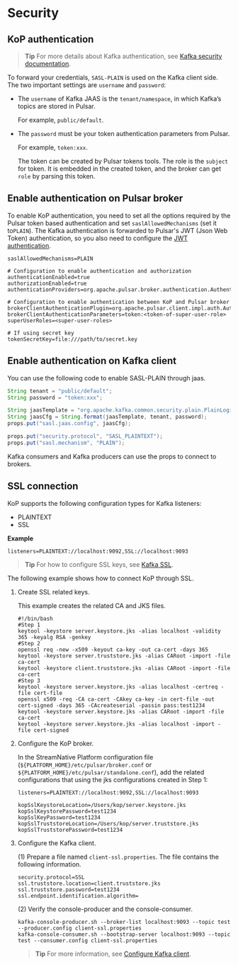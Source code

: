 # Security

## KoP authentication

> **Tip**
> For more details about Kafka authentication, see [Kafka security documentation](https://kafka.apache.org/documentation/#security_sasl).

To forward your credentials, `SASL-PLAIN` is used on the Kafka client side. The two important settings are `username` and `password`:

* The `username` of Kafka JAAS is the `tenant/namespace`, in which Kafka’s topics are stored in Pulsar.

    For example, `public/default`.

* The `password` must be your token authentication parameters from Pulsar.

    For example, `token:xxx`.

    The token can be created by Pulsar tokens tools. The role is the `subject` for token. It is embedded in the created token, and the broker can get `role` by parsing this token.

## Enable authentication on Pulsar broker

To enable KoP authentication, you need to set all the options required by the Pulsar token based authentication and set `saslAllowedMechanisms` (set it to`PLAIN`). The Kafka authentication is forwarded to Pulsar's JWT (Json Web Token) authentication, so you also need to configure the [JWT authentication](https://pulsar.apache.org/docs/en/security-jwt/).

```properties
saslAllowedMechanisms=PLAIN

# Configuration to enable authentication and authorization
authenticationEnabled=true
authorizationEnabled=true
authenticationProviders=org.apache.pulsar.broker.authentication.AuthenticationProviderToken

# Configuration to enable authentication between KoP and Pulsar broker
brokerClientAuthenticationPlugin=org.apache.pulsar.client.impl.auth.AuthenticationToken
brokerClientAuthenticationParameters=token:<token-of-super-user-role>
superUserRoles=<super-user-roles>

# If using secret key
tokenSecretKey=file:///path/to/secret.key
```

## Enable authentication on Kafka client

You can use the following code to enable SASL-PLAIN through jaas.

```java
String tenant = "public/default";
String password = "token:xxx";

String jaasTemplate = "org.apache.kafka.common.security.plain.PlainLoginModule required username=\"%s\" password=\"%s\";";
String jaasCfg = String.format(jaasTemplate, tenant, password);
props.put("sasl.jaas.config", jaasCfg);

props.put("security.protocol", "SASL_PLAINTEXT");
props.put("sasl.mechanism", "PLAIN");
```

Kafka consumers and Kafka producers can use the props to connect to brokers.

## SSL connection

KoP supports the following configuration types for Kafka listeners:
- PLAINTEXT
- SSL

**Example**

```shell
listeners=PLAINTEXT://localhost:9092,SSL://localhost:9093
```

> **Tip**
> For how to configure SSL keys, see [Kafka SSL](https://kafka.apache.org/documentation/#security_ssl).

The following example shows how to connect KoP through SSL.

1. Create SSL related keys.

    This example creates the related CA and JKS files.

    ```shell
    #!/bin/bash
    #Step 1
    keytool -keystore server.keystore.jks -alias localhost -validity 365 -keyalg RSA -genkey
    #Step 2
    openssl req -new -x509 -keyout ca-key -out ca-cert -days 365
    keytool -keystore server.truststore.jks -alias CARoot -import -file ca-cert
    keytool -keystore client.truststore.jks -alias CARoot -import -file ca-cert
    #Step 3
    keytool -keystore server.keystore.jks -alias localhost -certreq -file cert-file
    openssl x509 -req -CA ca-cert -CAkey ca-key -in cert-file -out cert-signed -days 365 -CAcreateserial -passin pass:test1234
    keytool -keystore server.keystore.jks -alias CARoot -import -file ca-cert
    keytool -keystore server.keystore.jks -alias localhost -import -file cert-signed
    ```

2. Configure the KoP broker.

    In the StreamNative Platform configuration file (`${PLATFORM_HOME}/etc/pulsar/broker.conf` or `${PLATFORM_HOME}/etc/pulsar/standalone.conf`), add the related configurations that using the jks configurations created in Step 1:

    ```shell
    listeners=PLAINTEXT://localhost:9092,SSL://localhost:9093

    kopSslKeystoreLocation=/Users/kop/server.keystore.jks
    kopSslKeystorePassword=test1234
    kopSslKeyPassword=test1234
    kopSslTruststoreLocation=/Users/kop/server.truststore.jks
    kopSslTruststorePassword=test1234
    ```

3. Configure the Kafka client.

    (1) Prepare a file named `client-ssl.properties`. The file contains the following information.

    ```shell
    security.protocol=SSL
    ssl.truststore.location=client.truststore.jks
    ssl.truststore.password=test1234
    ssl.endpoint.identification.algorithm=
    ```

    (2) Verify the console-producer and the console-consumer.

    ```shell
    kafka-console-producer.sh --broker-list localhost:9093 --topic test --producer.config client-ssl.properties
    kafka-console-consumer.sh --bootstrap-server localhost:9093 --topic test --consumer.config client-ssl.properties
    ```

    > **Tip**
    > For more information, see [Configure Kafka client](https://kafka.apache.org/documentation/#security_configclients).

